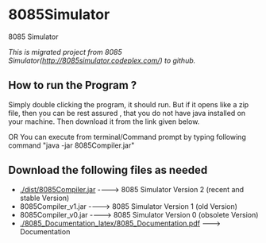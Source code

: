 # 8085Simulator
8085 Simulator 

*This is migrated project from 8085 Simulator(http://8085simulator.codeplex.com/) to github.*

How to run the Program ?
------------------------
Simply double clicking the program, it should run. 
But if it opens like a zip file, then you can be rest assured , that you do not have java installed on your machine.
Then download it from the link given below.

OR
You can execute from terminal/Command prompt by typing following command "java -jar 8085Compiler.jar"


Download the following files as needed
--------------------------------------
* [./dist/8085Compiler.jar](https://github.com/jm61288/8085Simulator/raw/master/dist/8085Compiler.jar) ----> 8085 Simulator Version 2 (recent and stable Version)
* 8085Compiler_v1.jar  ----> 8085 Simulator Version 1 (old Version)
* 8085Compiler_v0.jar  ----> 8085 Simulator Version 0 (obsolete Version)
* [./8085_Documentation_latex/8085_Documentation.pdf](https://github.com/jm61288/8085Simulator/raw/master/8085_Documentation_latex/8085_Documentation.pdf) ---> Documentation
